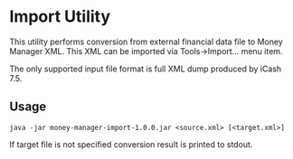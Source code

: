 # Import Utility

This utility performs conversion from external financial data file to
Money Manager XML. This XML can be imported via Tools->Import...
menu item.

The only supported input file format is full XML dump produced by
iCash 7.5.


## Usage

```java -jar money-manager-import-1.0.0.jar <source.xml> [<target.xml>]```

If target file is not specified conversion result is printed to stdout.